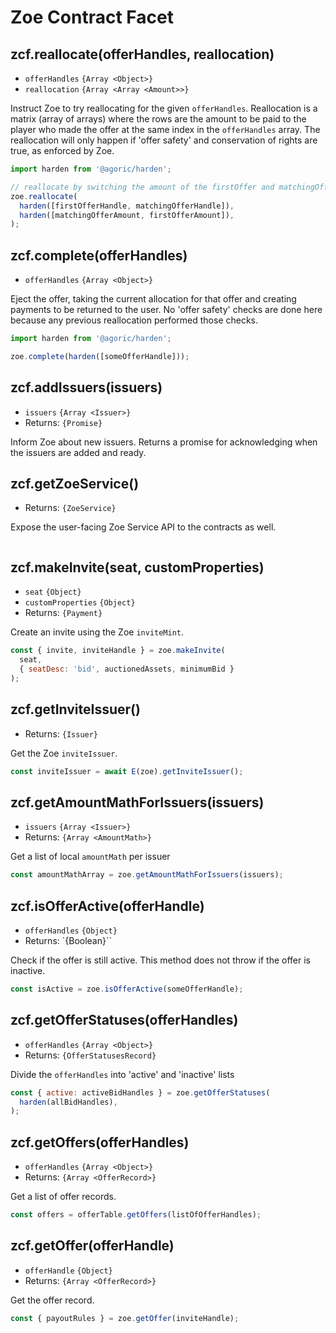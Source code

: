 # Zoe Contract Facet

## zcf.reallocate(offerHandles, reallocation)
- `offerHandles` `{Array <Object>}`
- `reallocation` `{Array <Array <Amount>>}`

Instruct Zoe to try reallocating for the given `offerHandles`. Reallocation is a matrix (array of arrays) where the rows are the amount to be paid to the player who made the offer at the same index in the `offerHandles` array. The reallocation will only happen if 'offer safety' and conservation of rights are true, as enforced by Zoe.

```js
import harden from '@agoric/harden';

// reallocate by switching the amount of the firstOffer and matchingOffer
zoe.reallocate(
  harden([firstOfferHandle, matchingOfferHandle]),
  harden([matchingOfferAmount, firstOfferAmount]),
);
```

## zcf.complete(offerHandles)
- `offerHandles` `{Array <Object>}`

Eject the offer, taking the current allocation for that offer and creating payments to be returned to the user. No 'offer safety' checks are done here because any previous reallocation performed those checks.

```js
import harden from '@agoric/harden';

zoe.complete(harden([someOfferHandle]));
```

## zcf.addIssuers(issuers)
- `issuers` `{Array <Issuer>}`
- Returns: `{Promise}`

Inform Zoe about new issuers. Returns a promise for acknowledging when the issuers are added and ready.

## zcf.getZoeService()
- Returns: `{ZoeService}`

Expose the user-facing Zoe Service API to the contracts as well.

```js
```

## zcf.makeInvite(seat, customProperties)
- `seat` `{Object}`
- `customProperties` `{Object}`
- Returns: `{Payment}`

Create an invite using the Zoe `inviteMint`.

```js
const { invite, inviteHandle } = zoe.makeInvite(
  seat,
  { seatDesc: 'bid', auctionedAssets, minimumBid }
);
```

## zcf.getInviteIssuer()
- Returns: `{Issuer}`

Get the Zoe `inviteIssuer`.

```js
const inviteIssuer = await E(zoe).getInviteIssuer();
```

## zcf.getAmountMathForIssuers(issuers)
- `issuers` `{Array <Issuer>}`
- Returns: `{Array <AmountMath>}`

Get a list of local `amountMath` per issuer

```js
const amountMathArray = zoe.getAmountMathForIssuers(issuers);
```

## zcf.isOfferActive(offerHandle)
- `offerHandles` `{Object}`
- Returns: `{Boolean}``

Check if the offer is still active. This method does not throw if the offer is inactive.

```js
const isActive = zoe.isOfferActive(someOfferHandle);
```

## zcf.getOfferStatuses(offerHandles)
- `offerHandles` `{Array <Object>}`
- Returns: `{OfferStatusesRecord}`

Divide the `offerHandles` into 'active' and 'inactive' lists

```js
const { active: activeBidHandles } = zoe.getOfferStatuses(
  harden(allBidHandles),
);
```

## zcf.getOffers(offerHandles)
- `offerHandles` `{Array <Object>}`
- Returns: `{Array <OfferRecord>}`

Get a list of offer records.

```js
const offers = offerTable.getOffers(listOfOfferHandles);
```

## zcf.getOffer(offerHandle)
- `offerHandle` `{Object}`
- Returns: `{Array <OfferRecord>}`

Get the offer record.

```js
const { payoutRules } = zoe.getOffer(inviteHandle);
```
